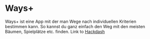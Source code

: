 # **Ways+**

Ways+ ist eine App mit der man Wege nach individuellen Kriterien bestimmen kann. So kannst du ganz einfach den Weg mit den meisten Bäumen, Spielplätze etc. finden.
Link to [Hackdash](https://hackdash.org/projects/581dff2cd9284f016c0478d0)
